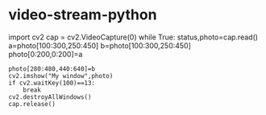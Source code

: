 # video-stream-python
import cv2
cap = cv2.VideoCapture(0)
while True:
    status,photo=cap.read()
    a=photo[100:300,250:450]
    b=photo[100:300,250:450]
    photo[0:200,0:200]=a


    photo[280:480,440:640]=b
    cv2.imshow("My window",photo)
    if cv2.waitKey(100)==13:
        break
    cv2.destroyAllWindows()
    cap.release()
